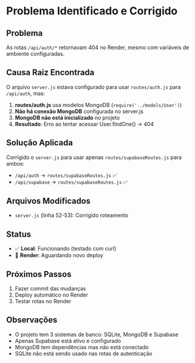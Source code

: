 # Problema Identificado e Corrigido

## Problema
As rotas `/api/auth/*` retornavam 404 no Render, mesmo com variáveis de ambiente configuradas.

## Causa Raiz Encontrada
O arquivo `server.js` estava configurado para usar `routes/auth.js` para `/api/auth`, mas:

1. **routes/auth.js** usa modelos MongoDB (`require('../models/User')`)
2. **Não há conexão MongoDB** configurada no server.js
3. **MongoDB não está inicializado** no projeto
4. **Resultado**: Erro ao tentar acessar User.findOne() → 404

## Solução Aplicada
Corrigido o `server.js` para usar apenas `routes/supabaseRoutes.js` para ambos:
- `/api/auth` → `routes/supabaseRoutes.js` ✅
- `/api/supabase` → `routes/supabaseRoutes.js` ✅

## Arquivos Modificados
- `server.js` (linha 52-53): Corrigido roteamento

## Status
- ✅ **Local**: Funcionando (testado com curl)
- 🔄 **Render**: Aguardando novo deploy

## Próximos Passos
1. Fazer commit das mudanças
2. Deploy automático no Render
3. Testar rotas no Render

## Observações
- O projeto tem 3 sistemas de banco: SQLite, MongoDB e Supabase
- Apenas Supabase está ativo e configurado
- MongoDB tem dependências mas não está conectado
- SQLite não está sendo usado nas rotas de autenticação